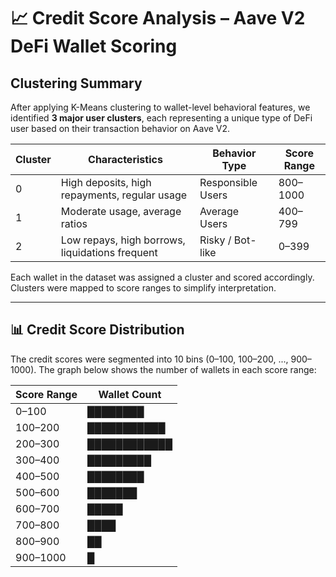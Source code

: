 # 📈 Credit Score Analysis – Aave V2 DeFi Wallet Scoring

##  Clustering Summary

After applying K-Means clustering to wallet-level behavioral features, we identified **3 major user clusters**, each representing a unique type of DeFi user based on their transaction behavior on Aave V2.

| Cluster | Characteristics                                 | Behavior Type      | Score Range |
|---------|--------------------------------------------------|---------------------|-------------|
| 0       | High deposits, high repayments, regular usage   | Responsible Users   | 800–1000    |
| 1       | Moderate usage, average ratios                  | Average Users       | 400–799     |
| 2       | Low repays, high borrows, liquidations frequent | Risky / Bot-like    | 0–399       |

Each wallet in the dataset was assigned a cluster and scored accordingly. Clusters were mapped to score ranges to simplify interpretation.

---

## 📊 Credit Score Distribution

The credit scores were segmented into 10 bins (0–100, 100–200, ..., 900–1000). The graph below shows the number of wallets in each score range:


| Score Range | Wallet Count |
| ----------- | ------------ |
| 0–100       | ████████     |
| 100–200     | ███████████  |
| 200–300     | ████████████ |
| 300–400     | █████████    |
| 400–500     | ████████     |
| 500–600     | ███████      |
| 600–700     | █████        |
| 700–800     | ████         |
| 800–900     | ██           |
| 900–1000    | █            |
